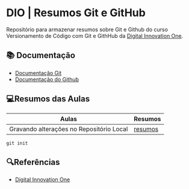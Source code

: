 
# DIO | Resumos Git e GitHub

Repositório para armazenar resumos sobre Git e Github do curso Versionamento de Código com Git e GithHub da [Digital Innovation One](https://web.dio.me/).

## 📚 Documentação
- [Documentação Git](https://git-scm.com/doc)
- [Documentação do Github](https://docs.github.com/)

## 💻Resumos das Aulas
| Aulas | Resumos|
|------|--------|
| Gravando alterações no Repositório Local |[resumos]() |

```
git init
```

## 🔍Referências 
- [Digital Innovation One]()
